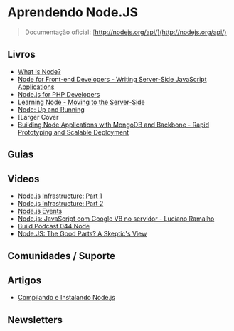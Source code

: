 # Aprendendo Node.JS

> Documentação oficial: [http://nodejs.org/api/](http://nodejs.org/api/)

## Livros
* [What Is Node?](http://shop.oreilly.com/product/0636920021506.do)
* [Node for Front-end Developers - Writing Server-Side JavaScript Applications](http://shop.oreilly.com/product/0636920023258.do)
* [Node.js for PHP Developers](http://shop.oreilly.com/product/0636920026013.do)
* [Learning Node - Moving to the Server-Side](http://shop.oreilly.com/product/0636920024606.do)
* [Node: Up and Running](http://shop.oreilly.com/product/0636920015956.do)
* [Larger Cover
* [Building Node Applications with MongoDB and Backbone - Rapid Prototyping and Scalable Deployment](http://shop.oreilly.com/product/0636920026587.do)

## Guias

## Videos
* [Node.js Infrastructure: Part 1](http://www.youtube.com/watch?v=ZRFh62EX2qM)
* [Node.js Infrastructure: Part 2](http://www.youtube.com/watch?v=4g2TWPFuqqk)
* [Node.js Events](http://www.youtube.com/watch?v=CoyIBRD6p5U)
* [Node.js: JavaScript com Google V8 no servidor - Luciano Ramalho](https://www.youtube.com/watch?v=CrOq9MmI6jw)
* [Build Podcast 044 Node](https://www.youtube.com/watch?v=nECThpIH7qc)
* [Node.JS: The Good Parts? A Skeptic's View](http://www.youtube.com/watch?v=CN0jTnSROsk)

## Comunidades / Suporte

## Artigos
* [Compilando e Instalando Node.js](http://blog.glaucocustodio.com/2013/05/15/compilando-e-instalando-node-js/)

## Newsletters
